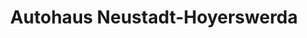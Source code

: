 ---
title: "Autohaus Neustadt-Hoyerswerda"
url: /hoyerswerda/autohaus-neustadt-hoyerswerda/
shop: Autohaus
---